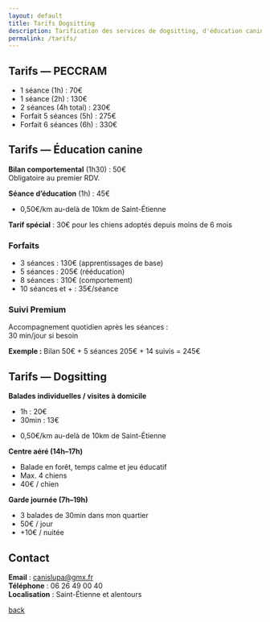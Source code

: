 ```yaml
---
layout: default
title: Tarifs Dogsitting
description: Tarification des services de dogsitting, d'éducation canine
permalink: /tarifs/
---
```


## Tarifs — PECCRAM

- 1 séance (1h) : 70€  
- 1 séance (2h) : 130€  
- 2 séances (4h total) : 230€  
- Forfait 5 séances (5h) : 275€  
- Forfait 6 séances (6h) : 330€

## Tarifs — Éducation canine

**Bilan comportemental** (1h30) : 50€  
Obligatoire au premier RDV.

**Séance d’éducation** (1h) : 45€  
+ 0,50€/km au-delà de 10km de Saint-Étienne

**Tarif spécial** : 30€ pour les chiens adoptés depuis moins de 6 mois

### Forfaits

- 3 séances : 130€ (apprentissages de base)  
- 5 séances : 205€ (rééducation)  
- 8 séances : 310€ (comportement)  
- 10 séances et + : 35€/séance

### Suivi Premium

Accompagnement quotidien après les séances :  
30 min/jour si besoin

**Exemple :** Bilan 50€ + 5 séances 205€ + 14 suivis = 245€

## Tarifs — Dogsitting

**Balades individuelles / visites à domicile**  
- 1h : 20€  
- 30min : 13€  
+ 0,50€/km au-delà de 10km de Saint-Étienne

**Centre aéré (14h–17h)**  
- Balade en forêt, temps calme et jeu éducatif  
- Max. 4 chiens  
- 40€ / chien

**Garde journée (7h–19h)**  
- 3 balades de 30min dans mon quartier  
- 50€ / jour  
- +10€ / nuitée


## Contact

**Email** : canislupa@gmx.fr  
**Téléphone** : 06 26 49 00 40  
**Localisation** : Saint-Étienne et alentours

[back](./)
